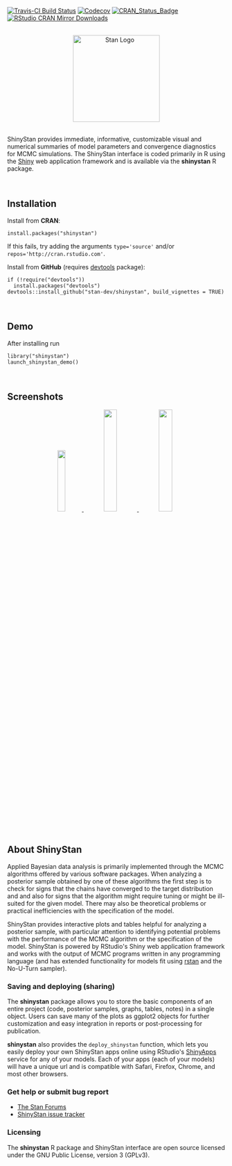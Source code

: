 
[![Travis-CI Build Status](https://travis-ci.org/stan-dev/shinystan.svg?branch=develop)](https://travis-ci.org/stan-dev/shinystan)
[![Codecov](http://codecov.io/gh/stan-dev/shinystan/branch/master/graph/badge.svg)](https://codecov.io/gh/stan-dev/shinystan)
[![CRAN_Status_Badge](http://www.r-pkg.org/badges/version/shinystan?color=blue)](http://cran.r-project.org/web/packages/shinystan)
[![RStudio CRAN Mirror Downloads](http://cranlogs.r-pkg.org/badges/grand-total/shinystan?color=blue)](http://cran.rstudio.com/package=shinystan)

<br>

<div style="text-align:center">
<a href="http://mc-stan.org">
<img src="https://raw.githubusercontent.com/stan-dev/logos/master/logo.png" width=200 alt="Stan Logo"/>
</a>
</div>

<br>

ShinyStan provides immediate, informative, customizable visual and
numerical summaries of model parameters and convergence diagnostics for
MCMC simulations. The ShinyStan interface is coded primarily in R using
the [Shiny](http://shiny.rstudio.com) web application framework and is
available via the **shinystan** R package.

<br>

## Installation

Install from **CRAN**:

```{r}
install.packages("shinystan")
```

If this fails, try adding the arguments `type='source'` and/or `repos='http://cran.rstudio.com'`.

Install from **GitHub** (requires [devtools](https://github.com/hadley/devtools) package):

```{r}
if (!require("devtools"))
  install.packages("devtools")
devtools::install_github("stan-dev/shinystan", build_vignettes = TRUE)
```

<br>

## Demo

After installing run

```{r}
library("shinystan")
launch_shinystan_demo()
```

<br>

## Screenshots

<div style="text-align:center">
<a href="https://raw.githubusercontent.com/stan-dev/shinystan/develop/images/home.png">
<img src=https://raw.githubusercontent.com/stan-dev/shinystan/develop/images/home.png width=19% />
</a>
<a href="https://raw.githubusercontent.com/stan-dev/shinystan/develop/images/explore.png">
<img src=https://raw.githubusercontent.com/stan-dev/shinystan/develop/images/explore.png width=24.5% />
</a>
<a href="https://raw.githubusercontent.com/stan-dev/shinystan/develop/images/diagnose.png">
<img src=https://raw.githubusercontent.com/stan-dev/shinystan/develop/images/diagnose.png width=24.5% />
</a>
</div>

<br>

## About ShinyStan

Applied Bayesian data analysis is primarily implemented through the MCMC
algorithms offered by various software packages. When analyzing a posterior sample
obtained by one of these algorithms the first step is to check for signs that
the chains have converged to the target distribution and and also for signs that
the algorithm might require tuning or might be ill-suited for the given model.
There may also be theoretical problems or practical inefficiencies with the
specification of the model.

ShinyStan provides interactive plots and tables helpful for analyzing a
posterior sample, with particular attention to identifying potential problems
with the performance of the MCMC algorithm or the specification of the model.
ShinyStan is powered by RStudio's Shiny web application framework and works with
the output of MCMC programs written in any programming language (and has extended
functionality for models fit using [rstan](http://mc-stan.org/interfaces/rstan.html)
and the No-U-Turn sampler).

### Saving and deploying (sharing)

The **shinystan** package allows you to store the basic components of an entire
project (code, posterior samples, graphs, tables, notes) in a single object.
Users can save many of the plots as ggplot2 objects for further customization
and easy integration in reports or post-processing for publication.

**shinystan** also provides the `deploy_shinystan` function,
which lets you easily deploy your own ShinyStan apps online using RStudio's
[ShinyApps](https://www.shinyapps.io) service for any of
your models. Each of your apps (each of your models) will have a unique url
and is compatible with Safari, Firefox, Chrome, and most other browsers.

### Get help or submit bug report

* [The Stan Forums](http://discourse.mc-stan.org/)
* [ShinyStan issue tracker](https://github.com/stan-dev/shinystan/issues)

### Licensing

The **shinystan** R package and ShinyStan interface are open source licensed under
the GNU Public License, version 3 (GPLv3).
